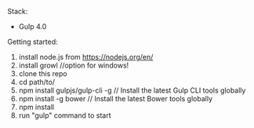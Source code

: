 Stack:
 - Gulp 4.0
 
Getting started:

1. install node.js from https://nodejs.org/en/
2. install growl //option for windows! 
3. clone this repo
4. cd path/to/
5. npm install gulpjs/gulp-cli -g  // Install the latest Gulp CLI tools globally
6. npm install -g bower  // Install the latest Bower tools globally
7. npm install
8. run "gulp" command to start
